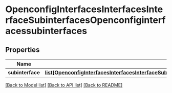 # OpenconfigInterfacesInterfacesInterfaceSubinterfacesOpenconfiginterfacessubinterfaces

## Properties
Name | Type | Description | Notes
------------ | ------------- | ------------- | -------------
**subinterface** | [**list[OpenconfigInterfacesInterfacesInterfaceSubinterfacesOpenconfiginterfacessubinterfacesSubinterface]**](OpenconfigInterfacesInterfacesInterfaceSubinterfacesOpenconfiginterfacessubinterfacesSubinterface.md) |  | [optional] 

[[Back to Model list]](../README.md#documentation-for-models) [[Back to API list]](../README.md#documentation-for-api-endpoints) [[Back to README]](../README.md)


